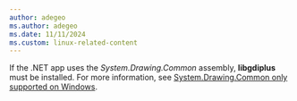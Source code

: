 ```yaml
---
author: adegeo
ms.author: adegeo
ms.date: 11/11/2024
ms.custom: linux-related-content
---
```


If the .NET app uses the *System.Drawing.Common* assembly, **libgdiplus** must be installed. For more information, see [System.Drawing.Common only supported on Windows](../../compatibility/core-libraries/6.0/system-drawing-common-windows-only.md).
